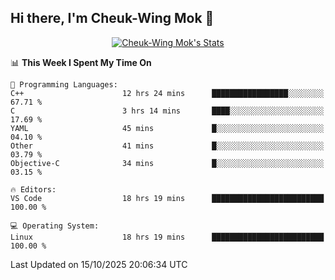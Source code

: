 ## Hi there, I'm Cheuk-Wing Mok 👋

<!--
**mozro0327/mozro0327** is a ✨ _special_ ✨ repository because its `README.md` (this file) appears on your GitHub profile.

Here are some ideas to get you started:

- 🔭 I’m currently working on ...
- 🌱 I’m currently learning ...
- 👯 I’m looking to collaborate on ...
- 🤔 I’m looking for help with ...
- 💬 Ask me about ...
- 📫 How to reach me: ...
- 😄 Pronouns: ...
- ⚡ Fun fact: ...
-->

<p align="center">
  <a href="https://github.com/mozro0327" class="rich-diff-level-one">
    <img src="https://github-readme-stats.vercel.app/api?username=mozro0327&title_color=333&text_color=777" alt="Cheuk-Wing Mok's Stats" >
    <!-- &hide=issues
    <img src="https://github-readme-stats.vercel.app/api?username=mozro0327&hide=issues&title_color=333&text_color=777" alt="Cheuk-Wing Mok's Stats" >
    -->
  </a>
</p>

<!--START_SECTION:waka-->
📊 **This Week I Spent My Time On** 

```text
💬 Programming Languages: 
C++                      12 hrs 24 mins      █████████████████░░░░░░░░   67.71 % 
C                        3 hrs 14 mins       ████░░░░░░░░░░░░░░░░░░░░░   17.69 % 
YAML                     45 mins             █░░░░░░░░░░░░░░░░░░░░░░░░   04.10 % 
Other                    41 mins             █░░░░░░░░░░░░░░░░░░░░░░░░   03.79 % 
Objective-C              34 mins             █░░░░░░░░░░░░░░░░░░░░░░░░   03.15 % 

🔥 Editors: 
VS Code                  18 hrs 19 mins      █████████████████████████   100.00 % 

💻 Operating System: 
Linux                    18 hrs 19 mins      █████████████████████████   100.00 % 
```


 Last Updated on 15/10/2025 20:06:34 UTC
<!--END_SECTION:waka-->
